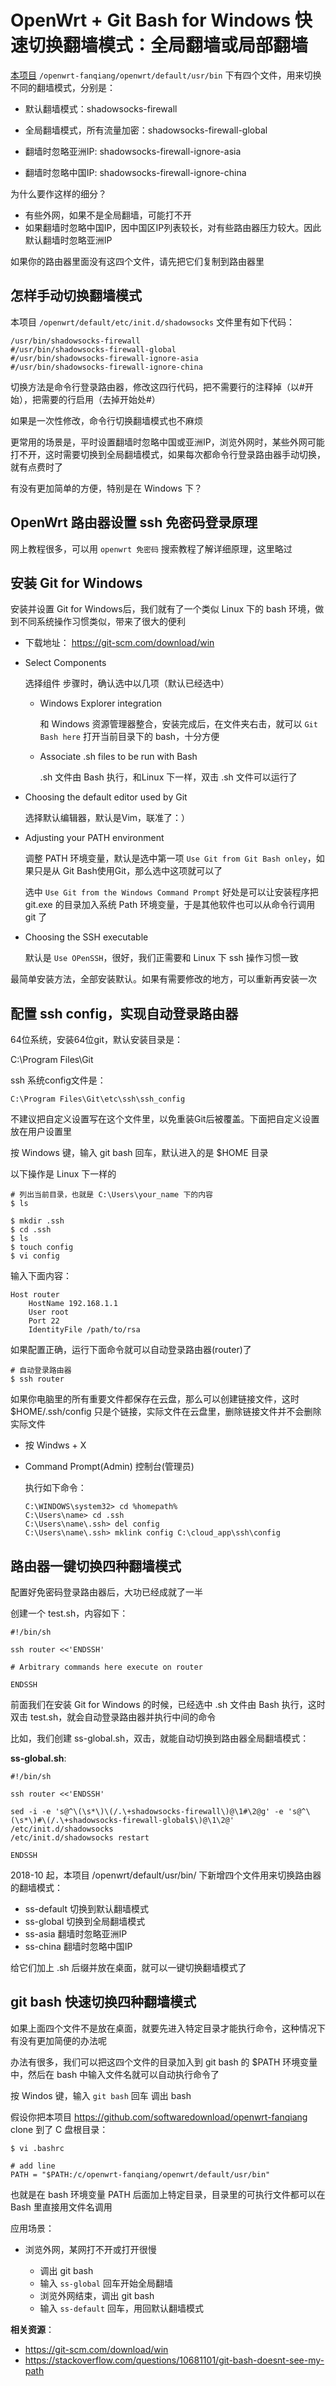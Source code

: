 OpenWrt + Git Bash for Windows 快速切换翻墙模式：全局翻墙或局部翻墙
==============

[本项目](https://github.com/softwaredownload/openwrt-fanqiang) `/openwrt-fanqiang/openwrt/default/usr/bin` 下有四个文件，用来切换不同的翻墙模式，分别是：

- 默认翻墙模式：shadowsocks-firewall

- 全局翻墙模式，所有流量加密：shadowsocks-firewall-global

- 翻墙时忽略亚洲IP: shadowsocks-firewall-ignore-asia

- 翻墙时忽略中国IP: shadowsocks-firewall-ignore-china

为什么要作这样的细分？

- 有些外网，如果不是全局翻墙，可能打不开
- 如果翻墙时忽略中国IP，因中国区IP列表较长，对有些路由器压力较大。因此默认翻墙时忽略亚洲IP

如果你的路由器里面没有这四个文件，请先把它们复制到路由器里

怎样手动切换翻墙模式
-----------------

本项目 `/openwrt/default/etc/init.d/shadowsocks` 文件里有如下代码：

    /usr/bin/shadowsocks-firewall
    #/usr/bin/shadowsocks-firewall-global
    #/usr/bin/shadowsocks-firewall-ignore-asia
    #/usr/bin/shadowsocks-firewall-ignore-china

切换方法是命令行登录路由器，修改这四行代码，把不需要行的注释掉（以#开始），把需要的行启用（去掉开始处#）

如果是一次性修改，命令行切换翻墙模式也不麻烦

更常用的场景是，平时设置翻墙时忽略中国或亚洲IP，浏览外网时，某些外网可能打不开，这时需要切换到全局翻墙模式，如果每次都命令行登录路由器手动切换，就有点费时了

有没有更加简单的方便，特别是在 Windows 下？

OpenWrt 路由器设置 ssh 免密码登录原理
-----------------

网上教程很多，可以用 `openwrt 免密码` 搜索教程了解详细原理，这里略过

安装 Git for Windows
--------------

安装并设置 Git for Windows后，我们就有了一个类似 Linux 下的 bash 环境，做到不同系统操作习惯类似，带来了很大的便利

- 下载地址： https://git-scm.com/download/win

- Select Components

    选择组件 步骤时，确认选中以几项（默认已经选中）

  - Windows Explorer integration

      和 Windows 资源管理器整合，安装完成后，在文件夹右击，就可以 `Git Bash here` 打开当前目录下的 bash，十分方便

  - Associate .sh files to be run with Bash

      .sh 文件由 Bash 执行，和Linux 下一样，双击 .sh 文件可以运行了

- Choosing the default editor used by Git

    选择默认编辑器，默认是Vim，联准了：）

- Adjusting your PATH environment

    调整 PATH 环境变量，默认是选中第一项 `Use Git from Git Bash onley`，如果只是从 Git Bash使用Git，那么选中这项就可以了

    选中 `Use Git from the Windows Command Prompt` 好处是可以让安装程序把 git.exe 的目录加入系统 Path 环境变量，于是其他软件也可以从命令行调用 git 了

- Choosing the SSH executable

    默认是 `Use OPenSSH`，很好，我们正需要和 Linux 下 ssh 操作习惯一致

最简单安装方法，全部安装默认。如果有需要修改的地方，可以重新再安装一次

配置 ssh config，实现自动登录路由器
-----------------

64位系统，安装64位git，默认安装目录是：

C:\Program Files\Git

ssh 系统config文件是：

    C:\Program Files\Git\etc\ssh\ssh_config

不建议把自定义设置写在这个文件里，以免重装Git后被覆盖。下面把自定义设置放在用户设置里

按 Windows 键，输入 git bash 回车，默认进入的是 $HOME 目录

以下操作是 Linux 下一样的

    # 列出当前目录，也就是 C:\Users\your_name 下的内容
    $ ls

    $ mkdir .ssh
    $ cd .ssh
    $ ls
    $ touch config
    $ vi config

输入下面内容：

    Host router
        HostName 192.168.1.1
        User root
        Port 22
        IdentityFile /path/to/rsa

如果配置正确，运行下面命令就可以自动登录路由器(router)了

    # 自动登录路由器
    $ ssh router

如果你电脑里的所有重要文件都保存在云盘，那么可以创建链接文件，这时 $HOME/.ssh/config 只是个链接，实际文件在云盘里，删除链接文件并不会删除实际文件

- 按 Windws + X
- Command Prompt(Admin) 控制台(管理员)

    执行如下命令：

      C:\WINDOWS\system32> cd %homepath%
      C:\Users\name> cd .ssh
      C:\Users\name\.ssh> del config
      C:\Users\name\.ssh> mklink config C:\cloud_app\ssh\config

路由器一键切换四种翻墙模式
----------------------

配置好免密码登录路由器后，大功已经成就了一半

创建一个 test.sh，内容如下：

    #!/bin/sh

    ssh router <<'ENDSSH'

    # Arbitrary commands here execute on router

    ENDSSH

前面我们在安装 Git for Windows 的时候，已经选中 .sh 文件由 Bash 执行，这时双击 test.sh，就会自动登录路由器并执行中间的命令

比如，我们创建 ss-global.sh，双击，就能自动切换到路由器全局翻墙模式：

**ss-global.sh**:

    #!/bin/sh

    ssh router <<'ENDSSH'

    sed -i -e 's@^\(\s*\)\(/.\+shadowsocks-firewall\)@\1#\2@g' -e 's@^\(\s*\)#\(/.\+shadowsocks-firewall-global$\)@\1\2@' /etc/init.d/shadowsocks
    /etc/init.d/shadowsocks restart

    ENDSSH

2018-10 起，本项目 /openwrt/default/usr/bin/ 下新增四个文件用来切换路由器的翻墙模式：

- ss-default 切换到默认翻墙模式
- ss-global  切换到全局翻墙模式
- ss-asia    翻墙时忽略亚洲IP
- ss-china   翻墙时忽略中国IP

给它们加上 .sh 后缀并放在桌面，就可以一键切换翻墙模式了

git bash 快速切换四种翻墙模式
---------------------

如果上面四个文件不是放在桌面，就要先进入特定目录才能执行命令，这种情况下有没有更加简便的办法呢

办法有很多，我们可以把这四个文件的目录加入到 git bash 的 $PATH 环境变量中，然后在 bash 中输入文件名就可以自动执行命令了

按 Windos 键，输入 `git bash` 回车 调出 bash

假设你把本项目 https://github.com/softwaredownload/openwrt-fanqiang clone 到了 C 盘根目录：

    $ vi .bashrc

    # add line
    PATH = "$PATH:/c/openwrt-fanqiang/openwrt/default/usr/bin"

也就是在 bash 环境变量 PATH 后面加上特定目录，目录里的可执行文件都可以在 Bash 里直接用文件名调用

应用场景：

- 浏览外网，某网打不开或打开很慢

  - 调出 git bash
  - 输入 `ss-global` 回车开始全局翻墙
  - 浏览外网结束，调出 git bash
  - 输入 `ss-default` 回车，用回默认翻墙模式

**相关资源**：

- https://git-scm.com/download/win
- https://stackoverflow.com/questions/10681101/git-bash-doesnt-see-my-path